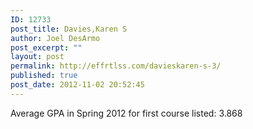 ```yaml
---
ID: 12733
post_title: Davies,Karen S
author: Joel DesArmo
post_excerpt: ""
layout: post
permalink: http://effrtlss.com/davieskaren-s-3/
published: true
post_date: 2012-11-02 20:52:45
---
```

<p>Average GPA in Spring 2012 for first course listed: 3.868</p>